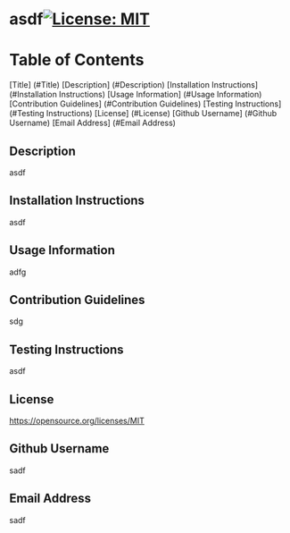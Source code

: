 # asdf[![License: MIT](https://img.shields.io/badge/License-MIT-yellow.svg)](https://opensource.org/licenses/MIT)

# Table of Contents
[Title] (#Title)
[Description] (#Description)
[Installation Instructions] (#Installation Instructions)
[Usage Information] (#Usage Information)
[Contribution Guidelines] (#Contribution Guidelines)
[Testing Instructions] (#Testing Instructions)
[License] (#License)
[Github Username] (#Github Username)
[Email Address] (#Email Address)


## Description
asdf

## Installation Instructions
asdf

## Usage Information
adfg

## Contribution Guidelines
sdg

## Testing Instructions
asdf

## License 
https://opensource.org/licenses/MIT

## Github Username
sadf

## Email Address
sadf

